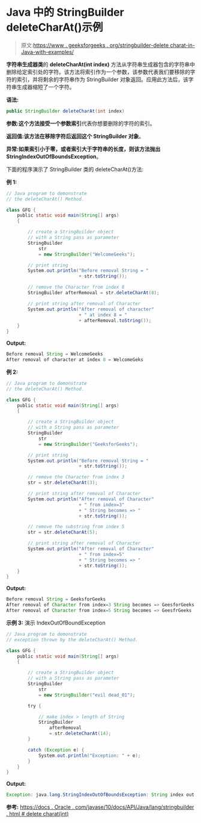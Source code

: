 # Java 中的 StringBuilder deleteCharAt()示例

> 原文:[https://www . geeksforgeeks . org/stringbuilder-delete charat-in-Java-with-examples/](https://www.geeksforgeeks.org/stringbuilder-deletecharat-in-java-with-examples/)

**字符串生成器类**的 **deleteCharAt(int index)** 方法从字符串生成器包含的字符串中删除给定索引处的字符。该方法将索引作为一个参数，该参数代表我们要移除的字符的索引，并将剩余的字符串作为 StringBuilder 对象返回。应用此方法后，该字符串生成器缩短了一个字符。

**语法:**

```java
public StringBuilder deleteCharAt(int index)
```

**参数:**这个方法接受一个参数**索引**代表你想要删除的字符的索引。

**返回值:**该方法在移除字符后返回**这个 StringBuilder 对象**。

**异常:**如果索引小于零，或者索引大于字符串的长度，则该方法抛出**StringIndexOutOfBoundsException**。

下面的程序演示了 StringBuilder 类的 deleteCharAt()方法:

**例 1:**

```java
// Java program to demonstrate
// the deleteCharAt() Method.

class GFG {
    public static void main(String[] args)
    {

        // create a StringBuilder object
        // with a String pass as parameter
        StringBuilder
            str
            = new StringBuilder("WelcomeGeeks");

        // print string
        System.out.println("Before removal String = "
                           + str.toString());

        // remove the Character from index 8
        StringBuilder afterRemoval = str.deleteCharAt(8);

        // print string after removal of Character
        System.out.println("After removal of character"
                           + " at index 8 = "
                           + afterRemoval.toString());
    }
}
```

**Output:**

```java
Before removal String = WelcomeGeeks
After removal of character at index 8 = WelcomeGeks

```

**例 2:**

```java
// Java program to demonstrate
// the deleteCharAt() Method.

class GFG {
    public static void main(String[] args)
    {

        // create a StringBuilder object
        // with a String pass as parameter
        StringBuilder
            str
            = new StringBuilder("GeeksforGeeks");

        // print string
        System.out.println("Before removal String = "
                           + str.toString());

        // remove the Character from index 3
        str = str.deleteCharAt(3);

        // print string after removal of Character
        System.out.println("After removal of Character"
                           + " from index=3"
                           + " String becomes => "
                           + str.toString());

        // remove the substring from index 5
        str = str.deleteCharAt(5);

        // print string after removal of Character
        System.out.println("After removal of Character"
                           + " from index=5"
                           + " String becomes => "
                           + str.toString());
    }
}
```

**Output:**

```java
Before removal String = GeeksforGeeks
After removal of Character from index=3 String becomes => GeesforGeeks
After removal of Character from index=5 String becomes => GeesfrGeeks

```

**示例 3:** 演示 IndexOutOfBoundException

```java
// Java program to demonstrate
// exception thrown by the deleteCharAt() Method.

class GFG {
    public static void main(String[] args)
    {

        // create a StringBuilder object
        // with a String pass as parameter
        StringBuilder
            str
            = new StringBuilder("evil dead_01");

        try {

            // make index > length of String
            StringBuilder
                afterRemoval
                = str.deleteCharAt(14);
        }

        catch (Exception e) {
            System.out.println("Exception: " + e);
        }
    }
}
```

**Output:**

```java
Exception: java.lang.StringIndexOutOfBoundsException: String index out of range: 14

```

**参考:**
[https://docs . Oracle . com/javase/10/docs/API/Java/lang/stringbuilder . html # delete charat(int)](https://docs.oracle.com/javase/10/docs/api/java/lang/StringBuilder.html#deleteCharAt(int))